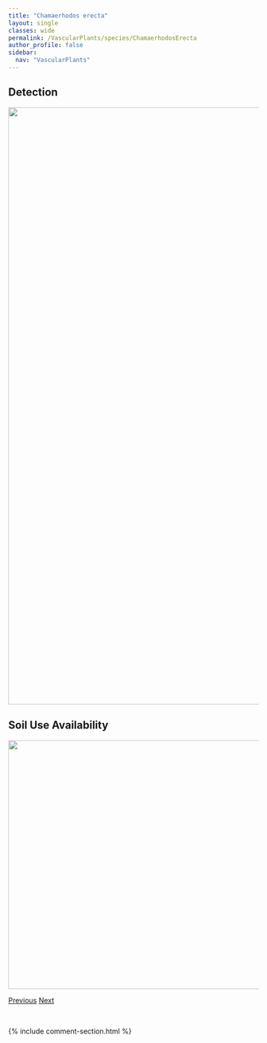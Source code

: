 ```yaml
---
title: "Chamaerhodos erecta"
layout: single
classes: wide
permalink: /VascularPlants/species/ChamaerhodosErecta
author_profile: false
sidebar:
  nav: "VascularPlants"
---
```


<h2>Detection</h2>

<a href="https://drive.google.com/uc?export=view&id=1GcMErPaOmzJI1DrUC8E3n3V6OZtlThBg">
<img src="https://drive.google.com/uc?export=view&id=1GcMErPaOmzJI1DrUC8E3n3V6OZtlThBg" height = "1200" width = "800">
</a>


<h2>Soil Use Availability</h2>

<a href="https://drive.google.com/uc?export=view&id=1ZqJ18tUC-WK3cR2aoTrfrGjkoIF5FcuF">
<img src="https://drive.google.com/uc?export=view&id=1ZqJ18tUC-WK3cR2aoTrfrGjkoIF5FcuF" height = "500" width = "1000">
</a>


<a href="/DevelopmentWebsite/VascularPlants/species/ChamaenerionLatifolium" class="pagination--pager" title="Chamaenerion latifolium">Previous</a> <a href="/DevelopmentWebsite/VascularPlants/species/Chara" class="pagination--pager" title="Chara">Next</a>

<p>&nbsp;</p>

{% include comment-section.html %}
